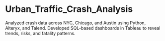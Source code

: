 # Urban_Traffic_Crash_Analysis
Analyzed crash data across NYC, Chicago, and Austin using Python, Alteryx, and Talend. Developed SQL-based dashboards in Tableau to reveal trends, risks, and fatality patterns.
